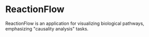 # ReactionFlow
ReactionFlow is an application for visualizing biological pathways, emphasizing "causality analysis" tasks.
